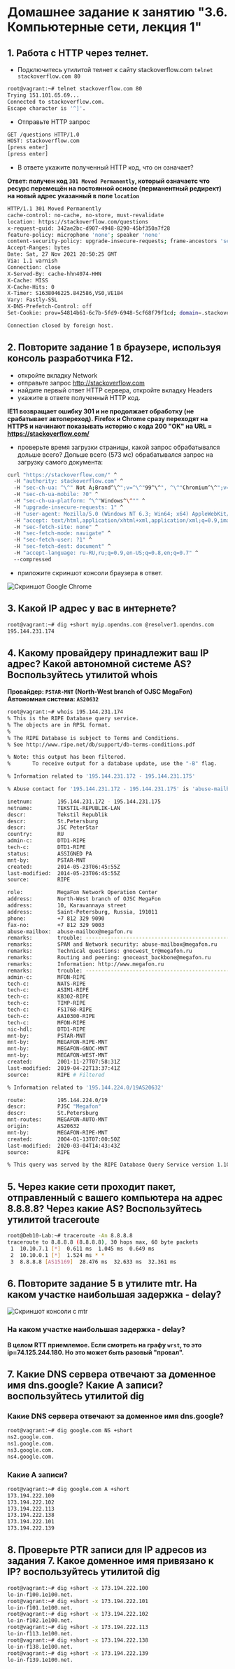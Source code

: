 ﻿# Домашнее задание к занятию "3.6. Компьютерные сети, лекция 1"

## 1. Работа c HTTP через телнет.

* Подключитесь утилитой телнет к сайту stackoverflow.com `telnet stackoverflow.com 80`

```bash
root@vagrant:~# telnet stackoverflow.com 80
Trying 151.101.65.69...
Connected to stackoverflow.com.
Escape character is '^]'.
```

* Отправьте HTTP запрос
```bash
GET /questions HTTP/1.0
HOST: stackoverflow.com
[press enter]
[press enter]
```

* В ответе укажите полученный HTTP код, что он означает?
 
**Ответ: получен код `301 Moved Permanently`, который означаетс что ресурс перемещён на постоянной основе (перманентный редирект) на новый адрес указанный в поле `location`**

```bash
HTTP/1.1 301 Moved Permanently
cache-control: no-cache, no-store, must-revalidate
location: https://stackoverflow.com/questions
x-request-guid: 342ae2bc-d907-4948-8290-45bf350a7f28
feature-policy: microphone 'none'; speaker 'none'
content-security-policy: upgrade-insecure-requests; frame-ancestors 'self' https://stackexchange.com
Accept-Ranges: bytes
Date: Sat, 27 Nov 2021 20:50:25 GMT
Via: 1.1 varnish
Connection: close
X-Served-By: cache-hhn4074-HHN
X-Cache: MISS
X-Cache-Hits: 0
X-Timer: S1638046225.842586,VS0,VE184
Vary: Fastly-SSL
X-DNS-Prefetch-Control: off
Set-Cookie: prov=54814b61-6c7b-5fd9-6948-5cf68f79f1cd; domain=.stackoverflow.com; expires=Fri, 01-Jan-2055 00:00:00 GMT; path=/; HttpOnly

Connection closed by foreign host.
```

## 2.   Повторите задание 1 в браузере, используя консоль разработчика F12.

* откройте вкладку Network
* отправьте запрос http://stackoverflow.com
* найдите первый ответ HTTP сервера, откройте вкладку Headers
* укажите в ответе полученный HTTP код.

**IE11 возвращает ошибку 301 и не продолжает обработку (не срабатывает автопереход). Firefox и Chrome сразу переходят на HTTPS и начинают показывать историю с кода 200 "OK" на URL = https://stackoverflow.com/**

* проверьте время загрузки страницы, какой запрос обрабатывался дольше всего?
Дольше всего (573 мс) обрабатывался запрос на загрузку самого документа:
```bash
curl "https://stackoverflow.com/" ^
  -H "authority: stackoverflow.com" ^
  -H "sec-ch-ua: ^\^" Not A;Brand^\^";v=^\^"99^\^", ^\^"Chromium^\^";v=^\^"96^\^", ^\^"Google Chrome^\^";v=^\^"96^\^"" ^
  -H "sec-ch-ua-mobile: ?0" ^
  -H "sec-ch-ua-platform: ^\^"Windows^\^"" ^
  -H "upgrade-insecure-requests: 1" ^
  -H "user-agent: Mozilla/5.0 (Windows NT 6.3; Win64; x64) AppleWebKit/537.36 (KHTML, like Gecko) Chrome/96.0.4664.45 Safari/537.36" ^
  -H "accept: text/html,application/xhtml+xml,application/xml;q=0.9,image/avif,image/webp,image/apng,*/*;q=0.8,application/signed-exchange;v=b3;q=0.9" ^
  -H "sec-fetch-site: none" ^
  -H "sec-fetch-mode: navigate" ^
  -H "sec-fetch-user: ?1" ^
  -H "sec-fetch-dest: document" ^
  -H "accept-language: ru-RU,ru;q=0.9,en-US;q=0.8,en;q=0.7" ^
  --compressed
```
* приложите скриншот консоли браузера в ответ.

![Скриншот Google Chrome](https://github.com/OleKirs/devops-netology/blob/main/hw_03.6/hw3.6-1.png  "Скриншот Google Chrome")

## 3. Какой IP адрес у вас в интернете?

```bash
root@vagrant:~# dig +short myip.opendns.com @resolver1.opendns.com
195.144.231.174
```

## 4. Какому провайдеру принадлежит ваш IP адрес? Какой автономной системе AS? Воспользуйтесь утилитой whois

**Провайдер: `PSTAR-MNT` (North-West branch of OJSC MegaFon)**
**Автономная система: `AS20632`**

```bash
root@vagrant:~# whois 195.144.231.174
% This is the RIPE Database query service.
% The objects are in RPSL format.
%
% The RIPE Database is subject to Terms and Conditions.
% See http://www.ripe.net/db/support/db-terms-conditions.pdf

% Note: this output has been filtered.
%       To receive output for a database update, use the "-B" flag.

% Information related to '195.144.231.172 - 195.144.231.175'

% Abuse contact for '195.144.231.172 - 195.144.231.175' is 'abuse-mailbox@megafon.ru'

inetnum:        195.144.231.172 - 195.144.231.175
netname:        TEKSTIL-REPUBLIK-LAN
descr:          Tekstil Republik
descr:          St.Petersburg
descr:          JSC PeterStar
country:        RU
admin-c:        DTD1-RIPE
tech-c:         DTD1-RIPE
status:         ASSIGNED PA
mnt-by:         PSTAR-MNT
created:        2014-05-23T06:45:55Z
last-modified:  2014-05-23T06:45:55Z
source:         RIPE

role:           MegaFon Network Operation Center
address:        North-West branch of OJSC MegaFon
address:        10, Karavannaya street
address:        Saint-Petersburg, Russia, 191011
phone:          +7 812 329 9090
fax-no:         +7 812 329 9003
abuse-mailbox:  abuse-mailbox@megafon.ru
remarks:        trouble: --------------------------------------------------
remarks:        SPAM and Network security: abuse-mailbox@megafon.ru
remarks:        Technical questions: gnocwest_tr@megafon.ru
remarks:        Routing and peering: gnoceast_backbone@megafon.ru
remarks:        Information: http://www.megafon.ru
remarks:        trouble: --------------------------------------------------
admin-c:        MFON-RIPE
tech-c:         NATS-RIPE
tech-c:         ASIM1-RIPE
tech-c:         KB302-RIPE
tech-c:         TIMP-RIPE
tech-c:         FS1768-RIPE
tech-c:         AA10300-RIPE
tech-c:         MFON-RIPE
nic-hdl:        DTD1-RIPE
mnt-by:         PSTAR-MNT
mnt-by:         MEGAFON-RIPE-MNT
mnt-by:         MEGAFON-GNOC-MNT
mnt-by:         MEGAFON-WEST-MNT
created:        2001-11-27T07:58:31Z
last-modified:  2019-04-22T13:37:41Z
source:         RIPE # Filtered

% Information related to '195.144.224.0/19AS20632'

route:          195.144.224.0/19
descr:          PJSC "Megafon"
descr:          St.Petersburg
mnt-routes:     MEGAFON-AUTO-MNT
origin:         AS20632
mnt-by:         MEGAFON-RIPE-MNT
created:        2004-01-13T07:00:50Z
last-modified:  2020-03-04T14:43:43Z
source:         RIPE

% This query was served by the RIPE Database Query Service version 1.101 (WAGYU)
```

## 5. Через какие сети проходит пакет, отправленный с вашего компьютера на адрес 8.8.8.8? Через какие AS? Воспользуйтесь утилитой traceroute

```bash
root@Deb10-Lab:~# traceroute -An 8.8.8.8
traceroute to 8.8.8.8 (8.8.8.8), 30 hops max, 60 byte packets
 1  10.10.7.1 [*]  0.611 ms  1.045 ms  0.649 ms
 2  10.10.0.1 [*]  1.524 ms * *
 3  8.8.8.8 [AS15169]  28.476 ms  32.633 ms  32.361 ms
```

## 6. Повторите задание 5 в утилите mtr. На каком участке наибольшая задержка - delay?

![Скриншот консоли с `mtr`](https://github.com/OleKirs/devops-netology/blob/main/hw_03.6/hw3.6-2.png  "Скриншот консоли с `mtr`")

### На каком участке наибольшая задержка - delay?

**В целом RTT приемлемое. Если смотреть на графу `wrst`, то это ip=74.125.244.180. Но это может быть разовый "провал".**

## 7. Какие DNS сервера отвечают за доменное имя dns.google? Какие A записи? воспользуйтесь утилитой dig

### Какие DNS сервера отвечают за доменное имя dns.google?

```bash
root@vagrant:~# dig google.com NS +short
ns2.google.com.
ns1.google.com.
ns3.google.com.
ns4.google.com.
```

### Какие A записи?

```bash
root@vagrant:~# dig google.com A +short
173.194.222.100
173.194.222.102
173.194.222.113
173.194.222.138
173.194.222.101
173.194.222.139
```

## 8. Проверьте PTR записи для IP адресов из задания 7. Какое доменное имя привязано к IP? воспользуйтесь утилитой dig

```bash
root@vagrant:~# dig +short -x 173.194.222.100
lo-in-f100.1e100.net.
root@vagrant:~# dig +short -x 173.194.222.101
lo-in-f101.1e100.net.
root@vagrant:~# dig +short -x 173.194.222.102
lo-in-f102.1e100.net.
root@vagrant:~# dig +short -x 173.194.222.113
lo-in-f113.1e100.net.
root@vagrant:~# dig +short -x 173.194.222.138
lo-in-f138.1e100.net.
root@vagrant:~# dig +short -x 173.194.222.139
lo-in-f139.1e100.net.
```

